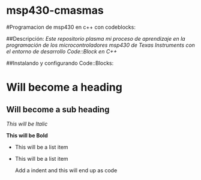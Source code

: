 msp430-cmasmas
==============

#Programacion de msp430 en c++ con codeblocks:

##Descripción:
*Este repositorio plasma mi proceso de aprendizaje en la programación de los microcontroladores msp430 de Texas Instruments con el entorno de desarrollo Code::Block en C++*

##Instalando y configurando Code::Blocks:



Will become a heading
==============

Will become a sub heading
--------------

*This will be Italic*

**This will be Bold**

- This will be a list item
- This will be a list item

    Add a indent and this will end up as code
